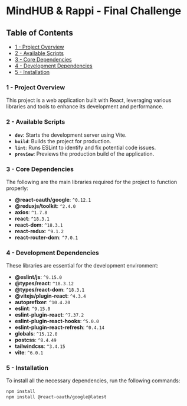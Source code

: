 # MindHUB & Rappi - Final Challenge

## Table of Contents
- [1 - Project Overview](#1---project-overview)
- [2 - Available Scripts](#2---available-scripts)
- [3 - Core Dependencies](#3---core-dependencies)
- [4 - Development Dependencies](#4---development-dependencies)
- [5 - Installation](#5---installation)

### 1 - Project Overview
This project is a web application built with React, leveraging various libraries and tools to enhance its development and performance.

### 2 - Available Scripts
- **`dev`**: Starts the development server using Vite.
- **`build`**: Builds the project for production.
- **`lint`**: Runs ESLint to identify and fix potential code issues.
- **`preview`**: Previews the production build of the application.

### 3 - Core Dependencies
The following are the main libraries required for the project to function properly:
- **@react-oauth/google**: `^0.12.1`
- **@reduxjs/toolkit**: `^2.4.0`
- **axios**: `^1.7.8`
- **react**: `^18.3.1`
- **react-dom**: `^18.3.1`
- **react-redux**: `^9.1.2`
- **react-router-dom**: `^7.0.1`

### 4 - Development Dependencies
These libraries are essential for the development environment:
- **@eslint/js**: `^9.15.0`
- **@types/react**: `^18.3.12`
- **@types/react-dom**: `^18.3.1`
- **@vitejs/plugin-react**: `^4.3.4`
- **autoprefixer**: `^10.4.20`
- **eslint**: `^9.15.0`
- **eslint-plugin-react**: `^7.37.2`
- **eslint-plugin-react-hooks**: `^5.0.0`
- **eslint-plugin-react-refresh**: `^0.4.14`
- **globals**: `^15.12.0`
- **postcss**: `^8.4.49`
- **tailwindcss**: `^3.4.15`
- **vite**: `^6.0.1`

### 5 - Installation
To install all the necessary dependencies, run the following commands:
```bash
npm install
npm install @react-oauth/google@latest
```